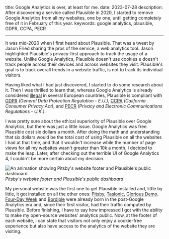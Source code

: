 title: Google Analytics is over, at least for me.
date: 2023-07-28
description: After discovering a service called Plausible in 2020, I started to remove Google Analytics from all my websites, one by one, until getting completely free of it in February of this year.
keywords: google analytics, plausible, GDPR, CCPA, PECR

---

It was mid-2020 when I first heard about Plausible. That was a tweet by Jason Fried sharing the pros of the service, a web analytics tool. Jason highlighted Plausible's privacy-first approach to track the usage of a website. Unlike Google Analytics, Plausible doesn't use cookies e doesn't track people across their devices and across websites they visit. Plausible's goal is to track overall trends in a website traffic, is not to track its individual visitors.

Having liked what I had just discovered, I started to do some research about it. Then I was thrilled to learn that, whereas Google Analytics is already considered [illegal](https://plausible.io/blog/google-analytics-illegal) in several European countries, Plausible is compliant with [GDPR](https://gdpr-info.eu/) *(General Data Protection Regulation - E.U.)*, [CCPA](https://oag.ca.gov/privacy/ccpa) *(California Consumer Privacy Act)*, and [PECR](https://ico.org.uk/for-organisations/direct-marketing-and-privacy-and-electronic-communications/guide-to-pecr/what-are-pecr/) *(Privacy and Electronic Communications Regulations - U.K.)*.

I was pretty sure about the ethical superiority of Plausible over Google Analytics, but there was just a little issue. Google Analytics was free. Plausible cost six dollars a month. After doing the math and understanding that six dollars would be the total cost of using Plausible on all the websites I had at that time, and that it wouldn't increase while the number of page views for all my websites wasn't greater than 10k a month, I decided to make the leap. Later, after checking out the terrible UI of Google Analytics 4, I couldn't be more certain about my decision.

![An animation showing Pitsby's website footer and Plausible's public dashboard](../../images/plausible-public-analytics.gif)  
_Pitsby's website footer and Plausible's public dashboard_

My personal website was the first one to get Plausible installed and, little by little, it got installed on all the other ones: [Pitsby](https://pitsby.compilorama.com), [Taslonic](https://taslonic.compilorama.com), [Glorious Demo](https://gdemo.compilorama.com). [Four-Day Week](https://4dayweek.rafaelcamargo.com) and [Bordiple](https://bordiple.rafaelcamargo.com) were already born in the post-Google Analytics era and, since their first visitor, had their traffic computed by Plausible. Before finishing, I have to say how impressed I got with the ability to make my open-source websites' analytics public. Now, at the footer of each website, I can state that visitors not only enjoy a cookie-free experience but also have access to the analytics of the website they are visiting.
